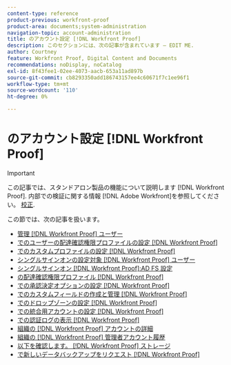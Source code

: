 ```yaml
---
content-type: reference
product-previous: workfront-proof
product-area: documents;system-administration
navigation-topic: account-administration
title: のアカウント設定 [!DNL Workfront Proof]
description: このセクションには、次の記事が含まれています — EDIT ME.
author: Courtney
feature: Workfront Proof, Digital Content and Documents
recommendations: noDisplay, noCatalog
exl-id: 8f43fee1-02ee-4073-aacb-653a11ad897b
source-git-commit: cb8293350add186743157ee4c60671f7c1ee96f1
workflow-type: tm+mt
source-wordcount: '110'
ht-degree: 0%

---
```


# のアカウント設定 [!DNL Workfront Proof]

>[!IMPORTANT]
>
>この記事では、スタンドアロン製品の機能について説明します [!DNL Workfront Proof]. 内部での検証に関する情報 [!DNL Adobe Workfront]を参照してください。 [校正](../../../review-and-approve-work/proofing/proofing.md).

この節では、次の記事を扱います。

* [管理 [!DNL Workfront Proof] ユーザー](../../../workfront-proof/wp-acct-admin/account-settings/manage-wp-users.md)
* [でのユーザーの配達確認権限プロファイルの設定 [!DNL Workfront Proof]](../../../workfront-proof/wp-acct-admin/account-settings/config-user-pref-in-wp.md)
* [でのカスタムプロファイルの設定 [!DNL Workfront Proof]](../../../workfront-proof/wp-acct-admin/account-settings/configure-custom-profiles.md)
* [シングルサインオンの設定対象 [!DNL Workfront Proof] ユーザー](../../../workfront-proof/wp-acct-admin/account-settings/configure-sso-for-wp-users.md)
* [シングルサインオン [!DNL Workfront Proof]:AD FS 設定](../../../workfront-proof/wp-acct-admin/account-settings/sso-in-wp-adfs-configuration.md)
* [の配達確認権限プロファイル [!DNL Workfront Proof]](../../../workfront-proof/wp-acct-admin/account-settings/proof-perm-profiles-in-wp.md)
* [での承認決定オプションの設定 [!DNL Workfront Proof]](../../../workfront-proof/wp-acct-admin/account-settings/configure-approval-decision-in-wp.md)
* [でのカスタムフィールドの作成と管理 [!DNL Workfront Proof]](../../../workfront-proof/wp-acct-admin/account-settings/create-and-manage-custom-fields.md)
* [でのドロップゾーンの設定 [!DNL Workfront Proof]](../../../workfront-proof/wp-acct-admin/account-settings/configure-dropzone-in-wp.md)
* [での統合用アカウントの設定 [!DNL Workfront Proof]](../../../workfront-proof/wp-acct-admin/account-settings/integrations-account-setup.md)
* [での認証ログの表示 [!DNL Workfront Proof]](../../../workfront-proof/wp-acct-admin/account-settings/view-auth-logs-in-wp.md)
* [組織の [!DNL Workfront Proof] アカウントの詳細](../../../workfront-proof/wp-acct-admin/account-settings/view-edit-org-wp-acct-details.md)
* [組織の [!DNL Workfront Proof] 管理者アカウント履歴](../../../workfront-proof/wp-acct-admin/account-settings/view-org-wp-acct-history.md)
* [以下を確認します。 [!DNL Workfront Proof] ストレージ](../../../workfront-proof/wp-acct-admin/account-settings/check-workfront-proof-storage.md)
* [で新しいデータバックアップをリクエスト [!DNL Workfront Proof]](../../../workfront-proof/wp-acct-admin/account-settings/request-new-data-backup-in-wp.md)
